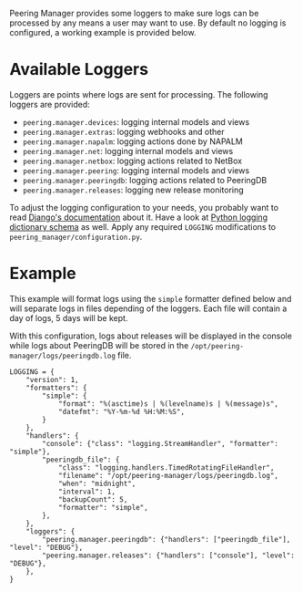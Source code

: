 Peering Manager provides some loggers to make sure logs can be processed by any
means a user may want to use. By default no logging is configured, a working
example is provided below.

# Available Loggers

Loggers are points where logs are sent for processing. The following
loggers are provided:

* `peering.manager.devices`: logging internal models and views
* `peering.manager.extras`: logging webhooks and other
* `peering.manager.napalm`: logging actions done by NAPALM
* `peering.manager.net`: logging internal models and views
* `peering.manager.netbox`: logging actions related to NetBox
* `peering.manager.peering`: logging internal models and views
* `peering.manager.peeringdb`: logging actions related to PeeringDB
* `peering.manager.releases`: logging new release monitoring

To adjust the logging configuration to your needs, you probably want to read
[Django's documentation](https://docs.djangoproject.com/en/stable/topics/logging/)
about it. Have a look at
[Python logging dictionary schema](https://docs.python.org/3/library/logging.config.html#logging-config-dictschema)
as well. Apply any required `LOGGING` modifications to
`peering_manager/configuration.py`.

# Example

This example will format logs using the `simple` formatter defined below and
will separate logs in files depending of the loggers. Each file will contain a
day of logs, 5 days will be kept.

With this configuration, logs about releases will be displayed in the console
while logs about PeeringDB will be stored in the
`/opt/peering-manager/logs/peeringdb.log` file.

```no-highlight
LOGGING = {
    "version": 1,
    "formatters": {
        "simple": {
            "format": "%(asctime)s | %(levelname)s | %(message)s",
            "datefmt": "%Y-%m-%d %H:%M:%S",
        }
    },
    "handlers": {
        "console": {"class": "logging.StreamHandler", "formatter": "simple"},
        "peeringdb_file": {
            "class": "logging.handlers.TimedRotatingFileHandler",
            "filename": "/opt/peering-manager/logs/peeringdb.log",
            "when": "midnight",
            "interval": 1,
            "backupCount": 5,
            "formatter": "simple",
        },
    },
    "loggers": {
        "peering.manager.peeringdb": {"handlers": ["peeringdb_file"], "level": "DEBUG"},
        "peering.manager.releases": {"handlers": ["console"], "level": "DEBUG"},
    },
}
```
